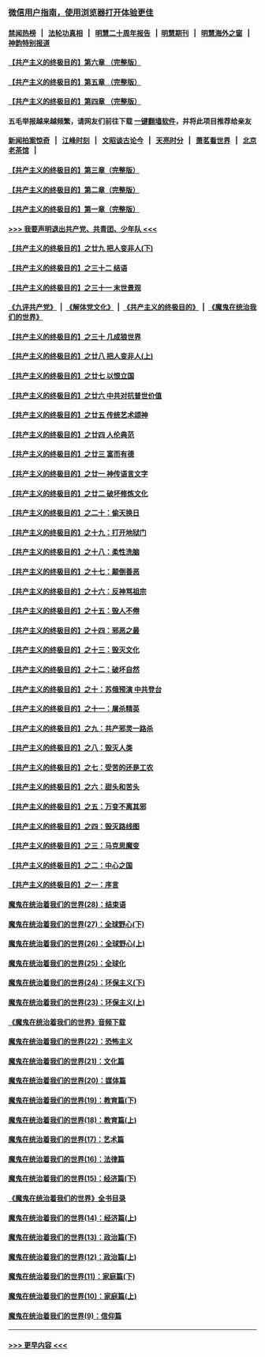 ### [微信用户指南，使用浏览器打开体验更佳](https://github.com/gfw-breaker/banned-news1/blob/master/indexes/wechat-guide.md?t=0)
#### [禁闻热榜](热点新闻.md?t=0)  &nbsp;&nbsp;|&nbsp;&nbsp; [法轮功真相](https://github.com/gfw-breaker/truth/blob/master/README.md?t=0) &nbsp;&nbsp;|&nbsp;&nbsp; [明慧二十周年报告](https://github.com/gfw-breaker/mh-reports/blob/master/README.md?t=0) &nbsp;&nbsp;|&nbsp;&nbsp;[明慧期刊](https://github.com/gfw-breaker/mh-qikan) &nbsp;&nbsp;|&nbsp;&nbsp; [明慧海外之窗](https://github.com/gfw-breaker/mh-news/blob/master/README.md?t=0) &nbsp;&nbsp;|&nbsp;&nbsp; [神韵特别报道](https://github.com/gfw-breaker/mh-news/blob/master/shenyun.md?t=0)
#### [【共产主义的终极目的】第六章 （完整版）](../pages/nsc422/n11428913.md?t=02111644) 
#### [【共产主义的终极目的】第五章 （完整版）](../pages/nsc422/n11428912.md?t=02111644) 
#### [【共产主义的终极目的】第四章 （完整版）](../pages/nsc422/n11428907.md?t=02111644) 
#### 五毛举报越来越频繁，请网友们前往下载 [一键翻墙软件](https://github.com/gfw-breaker/ssr-accounts)，并将此项目推荐给亲友
#### [新闻拍案惊奇](https://github.com/gfw-breaker/banned-news1/blob/master/pages/link4.md) &nbsp;&nbsp;|&nbsp;&nbsp; [江峰时刻](https://github.com/gfw-breaker/banned-news1/blob/master/pages/link4.md) &nbsp;&nbsp;|&nbsp;&nbsp; [文昭谈古论今](https://github.com/gfw-breaker/banned-news1/blob/master/pages/link4.md) &nbsp;&nbsp;|&nbsp;&nbsp; [天亮时分](https://github.com/gfw-breaker/banned-news1/blob/master/pages/link4.md) &nbsp;&nbsp;|&nbsp;&nbsp; [萧茗看世界](https://github.com/gfw-breaker/banned-news1/blob/master/pages/link4.md) &nbsp;&nbsp;|&nbsp;&nbsp; [北京老茶馆](https://github.com/gfw-breaker/banned-news1/blob/master/pages/link4.md) &nbsp;&nbsp;|&nbsp;&nbsp; 
#### [【共产主义的终极目的】第三章（完整版）](../pages/nsc422/n11428848.md?t=02111644) 
#### [【共产主义的终极目的】第二章（完整版）](../pages/nsc422/n11428831.md?t=02111644) 
#### [【共产主义的终极目的】第一章（完整版）](../pages/nsc422/n11417651.md?t=02111644) 
#### [>>> 我要声明退出共产党、共青团、少年队 <<<](https://github.com/begood0513/goodnews/blob/master/quit/letter.md) 
#### [【共产主义的终极目的】之廿九 把人变非人(下)](../pages/nsc422/n11344140.md?t=02111644) 
#### [【共产主义的终极目的】之三十二 结语](../pages/nsc422/n11360535.md?t=02111644) 
#### [【共产主义的终极目的】之三十一 末世景观](../pages/nsc422/n11351129.md?t=02111644) 
#### [《九评共产党》](https://github.com/begood0513/9ping.md/blob/master/README.md) &nbsp;|&nbsp; [《解体党文化》](../../../../jtdwh.md/blob/master/README.md)  &nbsp;|&nbsp; [《共产主义的终极目的》](../../../../gczydzjmd.md/blob/master/README.md) &nbsp;|&nbsp; [《魔鬼在统治我们的世界》](../../../../mgztzwmdsj.md/blob/master/README.md) 
#### [【共产主义的终极目的】之三十 几成狼世界](../pages/nsc422/n11348280.md?t=02111644) 
#### [【共产主义的终极目的】之廿八 把人变非人(上)](../pages/nsc422/n11340492.md?t=02111644) 
#### [【共产主义的终极目的】之廿七 以恨立国](../pages/nsc422/n11336944.md?t=02111644) 
#### [【共产主义的终极目的】之廿六 中共对抗普世价值](../pages/nsc422/n11324785.md?t=02111644) 
#### [【共产主义的终极目的】之廿五 传统艺术颂神](../pages/nsc422/n11296396.md?t=02111644) 
#### [【共产主义的终极目的】之廿四 人伦典范](../pages/nsc422/n11296397.md?t=02111644) 
#### [【共产主义的终极目的】之廿三 富而有德](../pages/nsc422/n11283598.md?t=02111644) 
#### [【共产主义的终极目的】之廿一 神传语言文字](../pages/nsc422/n11263265.md?t=02111644) 
#### [【共产主义的终极目的】之廿二 破坏修炼文化](../pages/nsc422/n11245728.md?t=02111644) 
#### [【共产主义的终极目的】之二十：偷天换日](../pages/nsc422/n11238846.md?t=02111644) 
#### [【共产主义的终极目的】之十九：打开地狱门](../pages/nsc422/n11206376.md?t=02111644) 
#### [【共产主义的终极目的】之十八：柔性洗脑](../pages/nsc422/n11199994.md?t=02111644) 
#### [【共产主义的终极目的】之十七：颠倒善恶](../pages/nsc422/n11179782.md?t=02111644) 
#### [【共产主义的终极目的】之十六：反神骂祖宗](../pages/nsc422/n11166798.md?t=02111644) 
#### [【共产主义的终极目的】之十五：毁人不倦](../pages/nsc422/n11166792.md?t=02111644) 
#### [【共产主义的终极目的】之十四：邪恶之最](../pages/nsc422/n11150249.md?t=02111644) 
#### [【共产主义的终极目的】之十三：毁灭文化](../pages/nsc422/n11135227.md?t=02111644) 
#### [【共产主义的终极目的】之十二：破坏自然](../pages/nsc422/n11135214.md?t=02111644) 
#### [【共产主义的终极目的】之十：苏俄预演 中共登台](../pages/nsc422/n11118424.md?t=02111644) 
#### [【共产主义的终极目的】之十一：屠杀精英](../pages/nsc422/n11118442.md?t=02111644) 
#### [【共产主义的终极目的】之九：共产邪灵一路杀](../pages/nsc422/n11114139.md?t=02111644) 
#### [【共产主义的终极目的】之八：毁灭人类](../pages/nsc422/n11108503.md?t=02111644) 
#### [【共产主义的终极目的】之七：受苦的还是工农](../pages/nsc422/n11101809.md?t=02111644) 
#### [【共产主义的终极目的】之六：甜头和苦头](../pages/nsc422/n11096971.md?t=02111644) 
#### [【共产主义的终极目的】之五：万变不离其邪](../pages/nsc422/n11091285.md?t=02111644) 
#### [【共产主义的终极目的】之四：毁灭路线图](../pages/nsc422/n11086284.md?t=02111644) 
#### [【共产主义的终极目的】之三：马克思魔变](../pages/nsc422/n11061941.md?t=02111644) 
#### [【共产主义的终极目的】之二：中心之国](../pages/nsc422/n11047728.md?t=02111644) 
#### [【共产主义的终极目的】之一：序言](../pages/nsc422/n11086077.md?t=02111644) 
#### [魔鬼在统治着我们的世界(28)：结束语](../pages/nsc422/n10936246.md?t=02111644) 
#### [魔鬼在统治着我们的世界(27)：全球野心(下)](../pages/nsc422/n10928319.md?t=02111644) 
#### [魔鬼在统治着我们的世界(26)：全球野心(上)](../pages/nsc422/n10900318.md?t=02111644) 
#### [魔鬼在统治着我们的世界(25)：全球化](../pages/nsc422/n10788205.md?t=02111644) 
#### [魔鬼在统治着我们的世界(24)：环保主义(下)](../pages/nsc422/n10695307.md?t=02111644) 
#### [魔鬼在统治着我们的世界(23)：环保主义(上)](../pages/nsc422/n10688613.md?t=02111644) 
#### [《魔鬼在统治着我们的世界》音频下载](../pages/nsc422/n10635553.md?t=02111644) 
#### [魔鬼在统治着我们的世界(22)：恐怖主义](../pages/nsc422/n10614727.md?t=02111644) 
#### [魔鬼在统治着我们的世界(21)：文化篇](../pages/nsc422/n10597706.md?t=02111644) 
#### [魔鬼在统治着我们的世界(20)：媒体篇](../pages/nsc422/n10586579.md?t=02111644) 
#### [魔鬼在统治着我们的世界(19)：教育篇(下)](../pages/nsc422/n10564808.md?t=02111644) 
#### [魔鬼在统治着我们的世界(18)：教育篇(上)](../pages/nsc422/n10526970.md?t=02111644) 
#### [魔鬼在统治着我们的世界(17)：艺术篇](../pages/nsc422/n10499093.md?t=02111644) 
#### [魔鬼在统治着我们的世界(16)：法律篇](../pages/nsc422/n10485969.md?t=02111644) 
#### [魔鬼在统治着我们的世界(15)：经济篇(下)](../pages/nsc422/n10469975.md?t=02111644) 
#### [《魔鬼在统治着我们的世界》全书目录](../pages/nsc422/n10464261.md?t=02111644) 
#### [魔鬼在统治着我们的世界(14)：经济篇(上)](../pages/nsc422/n10457370.md?t=02111644) 
#### [魔鬼在统治着我们的世界(13)：政治篇(下)](../pages/nsc422/n10448270.md?t=02111644) 
#### [魔鬼在统治着我们的世界(12)：政治篇(上)](../pages/nsc422/n10444576.md?t=02111644) 
#### [魔鬼在统治着我们的世界(11)：家庭篇(下)](../pages/nsc422/n10440961.md?t=02111644) 
#### [魔鬼在统治着我们的世界(10)：家庭篇(上)](../pages/nsc422/n10435448.md?t=02111644) 
#### [魔鬼在统治着我们的世界(9)：信仰篇](../pages/nsc422/n10432159.md?t=02111644) 

----
#### [ >>> 更早内容 <<< ](../indexes/nsc422-earlier.md)

